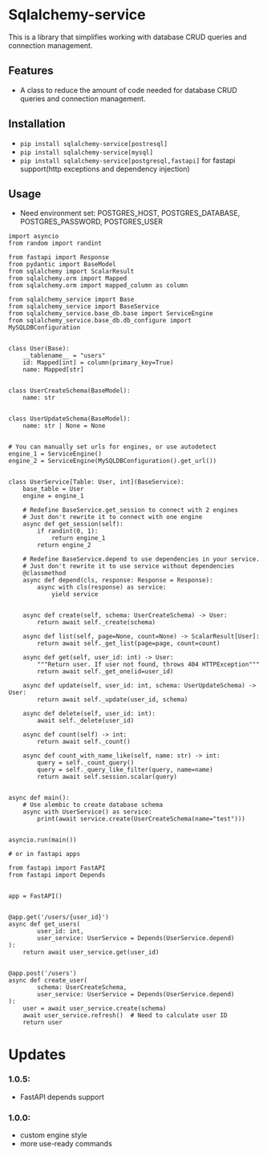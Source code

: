 # Sqlalchemy-service
This is a library that simplifies working with database CRUD queries and connection management.

## Features
- A class to reduce the amount of code needed for database CRUD queries and connection management.

## Installation
- `pip install sqlalchemy-service[postresql]`
- `pip install sqlalchemy-service[mysql]`
- `pip install sqlalchemy-service[postgresql,fastapi]` for fastapi support(http exceptions and dependency injection)

## Usage
- Need environment set: POSTGRES_HOST, POSTGRES_DATABASE, POSTGRES_PASSWORD, POSTGRES_USER

```python3
import asyncio
from random import randint

from fastapi import Response
from pydantic import BaseModel
from sqlalchemy import ScalarResult
from sqlalchemy.orm import Mapped
from sqlalchemy.orm import mapped_column as column

from sqlalchemy_service import Base
from sqlalchemy_service import BaseService
from sqlalchemy_service.base_db.base import ServiceEngine
from sqlalchemy_service.base_db.db_configure import MySQLDBConfiguration


class User(Base):
    __tablename__ = "users"
    id: Mapped[int] = column(primary_key=True)
    name: Mapped[str]


class UserCreateSchema(BaseModel):
    name: str


class UserUpdateSchema(BaseModel):
    name: str | None = None


# You can manually set urls for engines, or use autodetect
engine_1 = ServiceEngine()
engine_2 = ServiceEngine(MySQLDBConfiguration().get_url())


class UserService[Table: User, int](BaseService):
    base_table = User
    engine = engine_1

    # Redefine BaseService.get_session to connect with 2 engines
    # Just don't rewrite it to connect with one engine
    async def get_session(self):
        if randint(0, 1):
            return engine_1
        return engine_2

    # Redefine BaseService.depend to use dependencies in your service.
    # Just don't rewrite it to use service without dependencies
    @classmethod
    async def depend(cls, response: Response = Response):
        async with cls(response) as service:
            yield service


    async def create(self, schema: UserCreateSchema) -> User:
        return await self._create(schema)

    async def list(self, page=None, count=None) -> ScalarResult[User]:
        return await self._get_list(page=page, count=count)

    async def get(self, user_id: int) -> User:
        """Return user. If user not found, throws 404 HTTPException"""
        return await self._get_one(id=user_id)

    async def update(self, user_id: int, schema: UserUpdateSchema) -> User:
        return await self._update(user_id, schema)

    async def delete(self, user_id: int):
        await self._delete(user_id)

    async def count(self) -> int:
        return await self._count()

    async def count_with_name_like(self, name: str) -> int:
        query = self._count_query()
        query = self._query_like_filter(query, name=name)
        return await self.session.scalar(query)


async def main():
    # Use alembic to create database schema
    async with UserService() as service:
        print(await service.create(UserCreateSchema(name="test")))


asyncio.run(main())

# or in fastapi apps

from fastapi import FastAPI
from fastapi import Depends


app = FastAPI()


@app.get('/users/{user_id}')
async def get_users(
        user_id: int,
        user_service: UserService = Depends(UserService.depend)
):
    return await user_service.get(user_id)


@app.post('/users')
async def create_user(
        schema: UserCreateSchema,
        user_service: UserService = Depends(UserService.depend)
):
    user = await user_service.create(schema)
    await user_service.refresh()  # Need to calculate user ID
    return user

```

# Updates
### 1.0.5:
- FastAPI depends support
 
### 1.0.0:
- custom engine style
- more use-ready commands